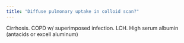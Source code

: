 ```yaml
---
title: "Diffuse pulmonary uptake in colloid scan?"
---
```

Cirrhosis. COPD w/ superimposed infection. LCH. High serum albumin (antacids or excell aluminum)

